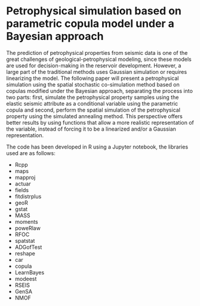 # Petrophysical simulation based on parametric copula model under a Bayesian approach

The prediction of petrophysical properties from seismic data is one of the great challenges of geological-petrophysical modeling, since these models are used for decision-making in the reservoir development. However, a large part of the traditional methods uses Gaussian simulation or requires linearizing the model. The following paper will present a petrophysical simulation using the spatial stochastic co-simulation method based on copulas modified under the Bayesian approach, separating the process into two parts: first, simulate the petrophysical property samples using the elastic seismic attribute as a conditional variable using the parametric copula and second, perform the spatial simulation of the petrophysical property using the simulated annealing method. This perspective offers better results by using functions that allow a more realistic representation of the variable, instead of forcing it to be a linearized and/or a Gaussian representation.

The code has been developed in R using a Jupyter notebook, the libraries used are as follows:

* Rcpp 
* maps 
* mapproj 
* actuar 
* fields 
* fitdistrplus 
* geoR 
* gstat 
* MASS 
* moments 
* poweRlaw 
* RFOC 
* spatstat 
* ADGofTest 
* reshape 
* car 
* copula 
* LearnBayes 
* modeest 
* RSEIS 
* GenSA 
* NMOF

